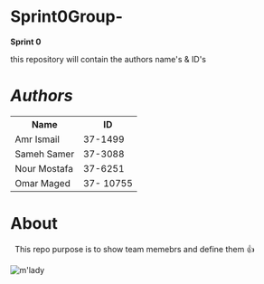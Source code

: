 # Sprint0Group-

   **Sprint 0**
 
 
 this repository will contain  the authors name's & ID's

   
   <h1 style=font-style:italic;background-color: lightblue;> 
Authors
</h1>

  <table style="width:100%">
<tr> 
         <th> Name </th>
         <th> ID </th>
</tr>
         
<tr>
         <td>Amr Ismail  </td>
         <td> 37-1499 </td>
         
</tr>
         
<tr>
         <td>Sameh Samer </td>
         <td>37-3088</td>
</tr>
           
<tr>
         <td>Nour Mostafa  </td>
         <td>37-6251 </td>
</tr> 

<tr>
         <td>Omar Maged  </td>
         <td> 37- 10755  </td>
</tr> 
           


</table>
        
   # About
    This repo purpose is to show team memebrs and define them :+1:
    
    
![m'lady](https://www.samcodes.co.uk/project/geometrize-haxe-web/assets/images/xseagull.jpg.pagespeed.ic.iK66EGA15-.jpg)

